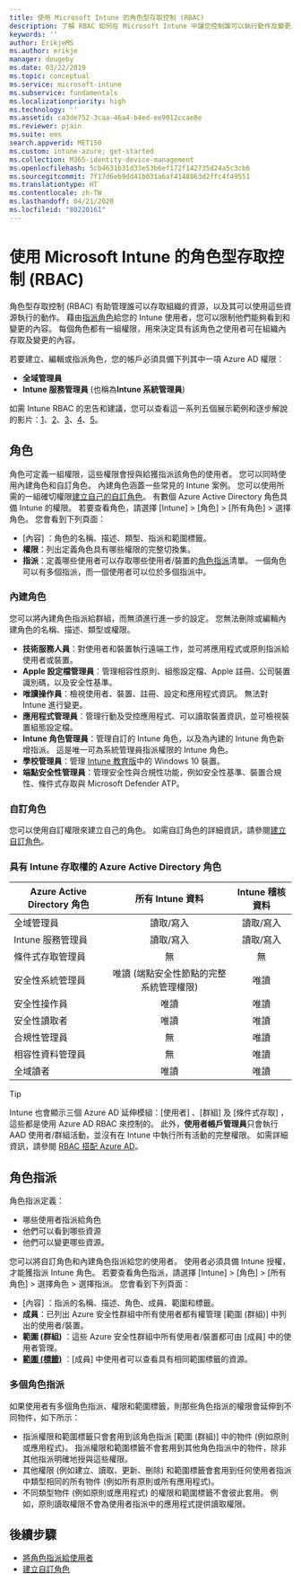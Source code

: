 ```yaml
---
title: 使用 Microsoft Intune 的角色型存取控制 (RBAC)
description: 了解 RBAC 如何在 Microsoft Intune 中讓您控制誰可以執行動作及變更。
keywords: ''
author: ErikjeMS
ms.author: erikje
manager: dougeby
ms.date: 03/22/2019
ms.topic: conceptual
ms.service: microsoft-intune
ms.subservice: fundamentals
ms.localizationpriority: high
ms.technology: ''
ms.assetid: ca3de752-3caa-46a4-b4ed-ee9012ccae8e
ms.reviewer: pjain
ms.suite: ems
search.appverid: MET150
ms.custom: intune-azure; get-started
ms.collection: M365-identity-device-management
ms.openlocfilehash: 5cb4631b31d33e53b6ef172f142735d24a5c3cb6
ms.sourcegitcommit: 7f17d6eb9dd41b031a6af4148863d2ffc4f49551
ms.translationtype: HT
ms.contentlocale: zh-TW
ms.lasthandoff: 04/21/2020
ms.locfileid: "80220161"
---
```

# <a name="role-based-access-control-rbac-with-microsoft-intune"></a>使用 Microsoft Intune 的角色型存取控制 (RBAC)

角色型存取控制 (RBAC) 有助管理誰可以存取組織的資源，以及其可以使用這些資源執行的動作。  藉由[指派角色](assign-role.md)給您的 Intune 使用者，您可以限制他們能夠看到和變更的內容。 每個角色都有一組權限，用來決定具有該角色之使用者可在組織內存取及變更的內容。

若要建立、編輯或指派角色，您的帳戶必須具備下列其中一項 Azure AD 權限︰
- **全域管理員**
- **Intune 服務管理員** (也稱為**Intune 系統管理員**)

如需 Intune RBAC 的忠告和建議，您可以查看這一系列五個展示範例和逐步解說的影片：[1](https://www.youtube.com/watch?v=5deXLMLcnKY)、[2](https://www.youtube.com/watch?v=38dnMBLuxbQ)、[3](https://www.youtube.com/watch?v=6vqg9cAkMbY)、[4](https://www.youtube.com/watch?v=5yOLajFFMHE)、[5](https://www.youtube.com/watch?v=P5DDvsSF4Wk)。

## <a name="roles"></a>角色
角色可定義一組權限，這些權限會授與給獲指派該角色的使用者。
您可以同時使用內建角色和自訂角色。 內建角色涵蓋一些常見的 Intune 案例。 您可以使用所需的一組確切權限[建立自己的自訂角色](create-custom-role.md)。 有數個 Azure Active Directory 角色具備 Intune 的權限。
若要查看角色，請選擇 [Intune]   > [角色]   > [所有角色]  > 選擇角色。 您會看到下列頁面：

- [內容]  ：角色的名稱、描述、類型、指派和範圍標籤。 
- **權限**：列出定義角色具有哪些權限的完整切換集。
- **指派**：定義哪些使用者可以存取哪些使用者/裝置的[角色指派]( assign-role.md)清單。 一個角色可以有多個指派，而一個使用者可以位於多個指派中。

### <a name="built-in-roles"></a>內建角色
您可以將內建角色指派給群組，而無須進行進一步的設定。 您無法刪除或編輯內建角色的名稱、描述、類型或權限。

- **技術服務人員**：對使用者和裝置執行遠端工作，並可將應用程式或原則指派給使用者或裝置。
- **Apple 設定檔管理員**：管理相容性原則、組態設定檔、Apple 註冊、公司裝置識別碼，以及安全性基準。
- **唯讀操作員**：檢視使用者、裝置、註冊、設定和應用程式資訊。 無法對 Intune 進行變更。
- **應用程式管理員**：管理行動及受控應用程式、可以讀取裝置資訊，並可檢視裝置組態設定檔。
- **Intune 角色管理員**：管理自訂的 Intune 角色，以及為內建的 Intune 角色新增指派。 這是唯一可為系統管理員指派權限的 Intune 角色。
- **學校管理員**：管理 [Intune 教育版](introduction-intune-education.md)中的 Windows 10 裝置。
- **端點安全性管理員**：管理安全性與合規性功能，例如安全性基準、裝置合規性、條件式存取與 Microsoft Defender ATP。

### <a name="custom-roles"></a>自訂角色
您可以使用自訂權限來建立自己的角色。 如需自訂角色的詳細資訊，請參閱[建立自訂角色](create-custom-role.md)。

### <a name="azure-active-directory-roles-with-intune-access"></a>具有 Intune 存取權的 Azure Active Directory 角色
| Azure Active Directory 角色 | 所有 Intune 資料 | Intune 稽核資料 |
| --- | :---: | :---: |
| 全域管理員 | 讀取/寫入 | 讀取/寫入 |
| Intune 服務管理員 | 讀取/寫入 | 讀取/寫入 |
| 條件式存取管理員 | 無 | 無 |
| 安全性系統管理員 | 唯讀 (端點安全性節點的完整系統管理權限) | 唯讀 |
| 安全性操作員 | 唯讀 | 唯讀 |
| 安全性讀取者 | 唯讀 | 唯讀 |
| 合規性管理員 | 無 | 唯讀 |
| 相容性資料管理員 | 無 | 唯讀 |
| 全域讀者 | 唯讀 | 唯讀 |

> [!TIP]
> Intune 也會顯示三個 Azure AD 延伸模組：[使用者]  、[群組]  及 [條件式存取]  ，這些都是使用 Azure AD RBAC 來控制的。 此外，**使用者帳戶管理員**只會執行 AAD 使用者/群組活動，並沒有在 Intune 中執行所有活動的完整權限。 如需詳細資訊，請參閱 [RBAC 搭配 Azure AD](https://docs.microsoft.com/azure/active-directory/active-directory-assign-admin-roles)。

## <a name="role-assignments"></a>角色指派
角色指派定義：

- 哪些使用者指派給角色
- 他們可以看到哪些資源
- 他們可以變更哪些資源。

您可以將自訂角色和內建角色指派給您的使用者。 使用者必須具備 Intune 授權，才能獲指派 Intune 角色。
若要查看角色指派，請選擇 [Intune]   > [角色]   > [所有角色]  > 選擇角色 > 選擇指派。 您會看到下列頁面：

- [內容]  ：指派的名稱、描述、角色、成員、範圍和標籤。
- **成員**：已列出 Azure 安全性群組中所有使用者都有權管理 [範圍 (群組)] 中列出的使用者/裝置。
- **範圍 (群組)** ：這些 Azure 安全性群組中所有使用者/裝置都可由 [成員] 中的使用者管理。
- **[範圍 (標籤)](scope-tags.md)** ：[成員] 中使用者可以查看具有相同範圍標籤的資源。

### <a name="multiple-role-assignments"></a>多個角色指派
如果使用者有多個角色指派、權限和範圍標籤，則那些角色指派的權限會延伸到不同物件，如下所示：

- 指派權限和範圍標籤只會套用到該角色指派 [範圍 (群組)] 中的物件 (例如原則或應用程式)。 指派權限和範圍標籤不會套用到其他角色指派中的物件，除非其他指派明確地授與這些權限。
- 其他權限 (例如建立、讀取、更新、刪除) 和範圍標籤會套用到任何使用者指派中類型相同的所有物件 (例如所有原則或所有應用程式)。
- 不同類型物件 (例如原則或應用程式) 的權限和範圍標籤不會彼此套用。 例如，原則讀取權限不會為使用者指派中的應用程式提供讀取權限。

## <a name="next-steps"></a>後續步驟
- [將角色指派給使用者](assign-role.md)
- [建立自訂角色](create-custom-role.md)
